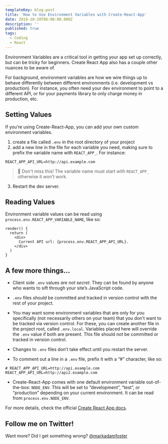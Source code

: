 ```yaml
---
templateKey: blog-post
title: 'How to Use Environment Variables with Create-React-App'
date: 2019-10-28T06:00:00.000Z
description: ''
published: true
tags:
  - Coding
  - React
---
```


Environment Variables are a critical tool in getting your app set up correctly, but can be tricky for beginners. Create React App also has a couple other nuances to be aware of.

For background, environment variables are how we wire things up to behave differently between different environments (i.e. development vs production). For instance, you often need your dev environment to point to a different API, or for your payments library to only charge money in production, etc.

## Setting Values

If you’re using Create-React-App, you can add your own custom environment variables.

1. create a file called `.env` in the root directory of your project
2. add a new line in the file for each variable you need, making sure to prefix the variable name with `REACT_APP_`. For instance:

```
REACT_APP_API_URL=http://api.example.com
```

> 🚨 Don't miss this! The variable name must start with `REACT_APP_` otherwise it won’t work.

3. Restart the dev server.

## Reading Values

Environment variable values can be read using `process.env.REACT_APP_VARIABLE_NAME`, like so:

```
render() {
  return (
    <div>
      Current API url: {process.env.REACT_APP_API_URL}.
    </div>
  )
}
```

## A few more things...

- Client side `.env` values _are not secret_. They can be found by anyone who wants to sift through your site’s JavaScript code.

- `.env` files _should_ be committed and tracked in version control with the rest of your project.

- You may want some environment variables that are only for you specifically (not necessarily others on your team) that you don’t want to be tracked via version control. For these, you can create another file in the project root, called `.env.local`. Variables placed here will override the `.env` value if both are present. This file should _not_ be committed or tracked in version control.

- Changes to `.env` files don’t take effect until you restart the server.

- To comment out a line in a `.env` file, prefix it with a “#” character, like so:

```
# REACT_APP_API_URL=http://api.example.com
REACT_APP_API_URL=http://api2.example.com
```

- Create-React-App comes with one default environment variable out-of-the-box: `NODE_ENV`. This will be set to “development”, “test”, or “production” depending on your current environment. It can be read from `process.env.NODE_ENV`.

For more details, check the official [Create React App docs](https://create-react-app.dev/docs/adding-custom-environment-variables/).

## Follow me on Twitter!

Want more? Did I get something wrong? [@markadamfoster](https://www.twitter.com/markadamfoster)
